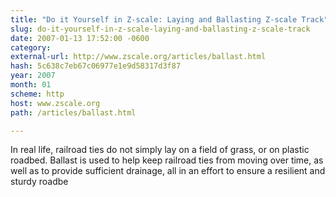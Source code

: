 ```yaml
---
title: "Do it Yourself in Z-scale: Laying and Ballasting Z-scale Track"
slug: do-it-yourself-in-z-scale-laying-and-ballasting-z-scale-track
date: 2007-01-13 17:52:00 -0600
category: 
external-url: http://www.zscale.org/articles/ballast.html
hash: 5c638c7eb67c06977e1e9d58317d3f87
year: 2007
month: 01
scheme: http
host: www.zscale.org
path: /articles/ballast.html

---
```


In real life, railroad ties do not simply lay on a field of grass, or on plastic roadbed. Ballast is used to help keep railroad ties from moving over time, as well as to provide sufficient drainage, all in an effort to ensure a resilient and sturdy roadbe
